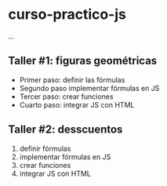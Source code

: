 # curso-practico-js

...

## Taller #1: figuras geométricas

- Primer paso: definir las fórmulas
- Segundo paso implementar fórmulas en JS
- Tercer paso: crear funciones
- Cuarto paso: integrar JS con HTML

## Taller #2: desscuentos

1. definir fórmulas
2. implementar fórmulas en JS
3. crear funciones
4. integrar JS con HTML